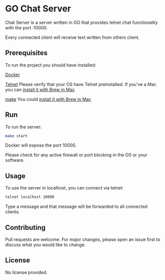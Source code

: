 # GO Chat Server

Chat Server is a server written in GO that provides telnet chat functionality with the port :10000.

Every connected client will receive text written from others client.

## Prerequisites

To run the project you should have installed:

[Docker](https://www.docker.com)

[Telnet](https://it.wikipedia.org/wiki/Telnet) Please verify that your OS have Telnet preinstalled.  If you've a Mac you can [install it with Brew in Mac](https://brewinstall.org/how-to-install-telnet-on-mac-using-brew/)

[make](https://www.gnu.org/software/make/) You could [install it with Brew in Mac](https://formulae.brew.sh/formula/make)

## Run

To run the server:

```bash
make start
```

Docker will expose the port 10000.

Please check for any active firewall or port blocking in the OS or your software.

## Usage

To use the server in localhost, you can connect via telnet:

```bash
telnet localhost 10000
```

Type a message and that message will be forwarded to all connected clients.

## Contributing
Pull requests are welcome. For major changes, please open an issue first to discuss what you would like to change.

## License
No license provided.
